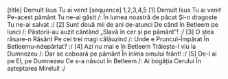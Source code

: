 [title] Demult Isus Tu ai venit
[sequence] 1,2,3,4,5
[1]
Demult Isus Tu ai venit
Pe-acest pământ Tu ne-ai găsit
/: În lumea noastră de păcat
Și-n dragoste Tu ne-ai salvat :/
[2]
Sunt două mii de ani de-atunci
De când în Betleem pe lunci
/: Păstorii-au auzit cântând
„Slavă în cer și pe pământ”! :/
[3]
O stea răsare-n Răsărit
Pe cei trei magi călăuzind
/: Unde e Pruncul-Împărat
În Betleemu-ndepărtat? :/
[4]
Azi nu mai e în Betleem
Trăiește-I viu la Dumnezeu
/: Dar se coboară pe pământ
În inima omului frânt! :/
[5]
De-l ai pe El, pe Dumnezeu
Ce s-a născut în Betleem
/: Ai bogăția Cerului
În așteptarea Mirelui! :/


